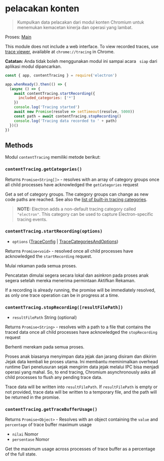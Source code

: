 # pelacakan konten

> Kumpulkan data pelacakan dari modul konten Chromium untuk menemukan kemacetan kinerja dan operasi yang lambat.

Proses: [Main](../glossary.md#main-process)

This module does not include a web interface. To view recorded traces, use [trace viewer][], available at `chrome://tracing` in Chrome.

**Catatan:** Anda tidak boleh menggunakan modul ini sampai acara ` siap` dari aplikasi modul dipancarkan.

```javascript
const { app, contentTracing } = require('electron')

app.whenReady().then(() => {
  (async () => {
    await contentTracing.startRecording({
      included_categories: ['*']
    })
    console.log('Tracing started')
    await new Promise(resolve => setTimeout(resolve, 5000))
    const path = await contentTracing.stopRecording()
    console.log('Tracing data recorded to ' + path)
  })()
})
```

## Methods

Modul ` contentTracing ` memiliki metode berikut:

### `contentTracing.getCategories()`

Returns `Promise<String[]>` - resolves with an array of category groups once all child processes have acknowledged the `getCategories` request

Get a set of category groups. The category groups can change as new code paths are reached. See also the [list of built-in tracing categories](https://chromium.googlesource.com/chromium/src/+/master/base/trace_event/builtin_categories.h).

> **NOTE:** Electron adds a non-default tracing category called `"electron"`. This category can be used to capture Electron-specific tracing events.

### `contentTracing.startRecording(options)`

* `options` ([TraceConfig](structures/trace-config.md) | [TraceCategoriesAndOptions](structures/trace-categories-and-options.md))

Returns `Promise<void>` - resolved once all child processes have acknowledged the `startRecording` request.

Mulai rekaman pada semua proses.

Pencatatan dimulai segera secara lokal dan asinkron pada proses anak segera setelah mereka menerima permintaan Aktifkan Rekaman.

If a recording is already running, the promise will be immediately resolved, as only one trace operation can be in progress at a time.

### `contentTracing.stopRecording([resultFilePath])`

* `resultFilePath` String (optional)

Returns `Promise<String>` - resolves with a path to a file that contains the traced data once all child processes have acknowledged the `stopRecording` request

Berhenti merekam pada semua proses.

Proses anak biasanya menyimpan data jejak dan jarang disiram dan dikirim Jejak data kembali ke proses utama. Ini membantu meminimalkan overhead runtime Dari penelusuran sejak mengirim data jejak melalui IPC bisa menjadi operasi yang mahal. So, to end tracing, Chromium asynchronously asks all child processes to flush any pending trace data.

Trace data will be written into `resultFilePath`. If `resultFilePath` is empty or not provided, trace data will be written to a temporary file, and the path will be returned in the promise.

### `contentTracing.getTraceBufferUsage()`

Returns `Promise<Object>` - Resolves with an object containing the `value` and `percentage` of trace buffer maximum usage

* `nilai` Nomor
* `persentase` Nomor

Get the maximum usage across processes of trace buffer as a percentage of the full state.

[trace viewer]: https://chromium.googlesource.com/catapult/+/HEAD/tracing/README.md

